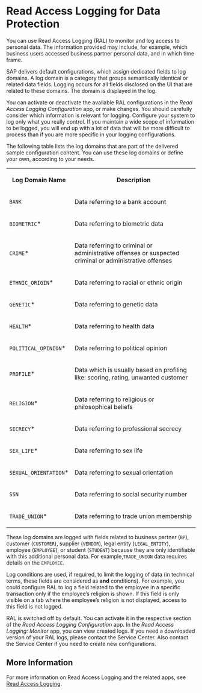 <!-- loio828ef7239d4a494e8b67bc044186bdbc -->

# Read Access Logging for Data Protection

You can use Read Access Logging \(RAL\) to monitor and log access to personal data. The information provided may include, for example, which business users accessed business partner personal data, and in which time frame.

SAP delivers default configurations, which assign dedicated fields to log domains. A log domain is a category that groups semantically identical or related data fields. Logging occurs for all fields disclosed on the UI that are related to these domains. The domain is displayed in the log.

You can activate or deactivate the available RAL configurations in the *Read Access Logging Configuration* app, or make changes. You should carefully consider which information is relevant for logging. Configure your system to log only what you really control. If you maintain a wide scope of information to be logged, you will end up with a lot of data that will be more difficult to process than if you are more specific in your logging configurations.

The following table lists the log domains that are part of the delivered sample configuration content. You can use these log domains or define your own, according to your needs.


<table>
<tr>
<th>

Log Domain Name



</th>
<th>

Description



</th>
</tr>
<tr>
<td>

 `BANK` 



</td>
<td>

Data referring to a bank account



</td>
</tr>
<tr>
<td>

 `BIOMETRIC`\*



</td>
<td>

Data referring to biometric data



</td>
</tr>
<tr>
<td>

 `CRIME`\*



</td>
<td>

Data referring to criminal or administrative offenses or suspected criminal or administrative offenses



</td>
</tr>
<tr>
<td>

 `ETHNIC_ORIGIN`\*



</td>
<td>

Data referring to racial or ethnic origin



</td>
</tr>
<tr>
<td>

 `GENETIC`\*



</td>
<td>

Data referring to genetic data



</td>
</tr>
<tr>
<td>

 `HEALTH`\*



</td>
<td>

Data referring to health data



</td>
</tr>
<tr>
<td>

 `POLITICAL_OPINION`\*



</td>
<td>

Data referring to political opinion



</td>
</tr>
<tr>
<td>

 `PROFILE`\*



</td>
<td>

Data which is usually based on profiling like: scoring, rating, unwanted customer



</td>
</tr>
<tr>
<td>

 `RELIGION`\*



</td>
<td>

Data referring to religious or philosophical beliefs



</td>
</tr>
<tr>
<td>

 `SECRECY`\*



</td>
<td>

Data referring to professional secrecy



</td>
</tr>
<tr>
<td>

 `SEX_LIFE`\*



</td>
<td>

Data referring to sex life



</td>
</tr>
<tr>
<td>

 `SEXUAL_ORIENTATION`\*



</td>
<td>

Data referring to sexual orientation



</td>
</tr>
<tr>
<td>

 `SSN` 



</td>
<td>

Data referring to social security number



</td>
</tr>
<tr>
<td>

 `TRADE_UNION`\*



</td>
<td>

Data referring to trade union membership



</td>
</tr>
</table>

These log domains are logged with fields related to business partner \(`BP`\), customer \(`CUSTOMER`\), supplier \(`VENDOR`\), legal entity \(`LEGAL_ENTITY`\), employee \(`EMPLOYEE`\), or student \(`STUDENT`\) because they are only identifiable with this additional personal data. For example,`TRADE_UNION` data requires details on the `EMPLOYEE`.

Log conditions are used, if required, to limit the logging of data \(in technical terms, these fields are considered as **and** conditions\). For example, you could configure RAL to log a field related to the employee in a specific transaction only if the employee’s religion is shown. If this field is only visible on a tab where the employee’s religion is not displayed, access to this field is not logged.

RAL is switched off by default. You can activate it in the respective section of the *Read Access Logging Configuration* app. In the *Read Access Logging: Monitor* app, you can view created logs. If you need a downloaded version of your RAL logs, please contact the Service Center. Also contact the Service Center if you need to create new configurations.



<a name="loio828ef7239d4a494e8b67bc044186bdbc__section_czf_1mh_hdb"/>

## More Information

For more information on Read Access Logging and the related apps, see [Read Access Logging](Read_Access_Logging_5688c3a.md).

